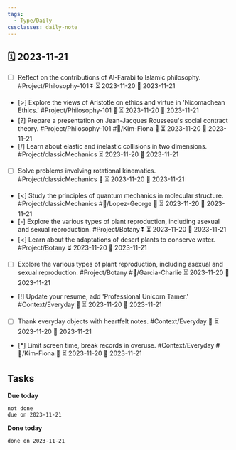 ```yaml
---
tags:
  - Type/Daily
cssclasses: daily-note
---
```


## 🗓️ 2023-11-21

- [ ] Reflect on the contributions of Al-Farabi to Islamic philosophy. #Project/Philosophy-101 ⏬ ⏳ 2023-11-20 📅 2023-11-21
- [>] Explore the views of Aristotle on ethics and virtue in 'Nicomachean Ethics.' #Project/Philosophy-101 🔼 ⏳ 2023-11-20 📅 2023-11-21
- [?] Prepare a presentation on Jean-Jacques Rousseau's social contract theory. #Project/Philosophy-101 #👤/Kim-Fiona 🔺 ⏳ 2023-11-20 📅 2023-11-21
- [/] Learn about elastic and inelastic collisions in two dimensions. #Project/classicMechanics ⏳ 2023-11-20 📅 2023-11-21
- [ ] Solve problems involving rotational kinematics. #Project/classicMechanics 🔼 ⏳ 2023-11-20 📅 2023-11-21
- [<] Study the principles of quantum mechanics in molecular structure. #Project/classicMechanics #👤/Lopez-George 🔼 ⏳ 2023-11-20 📅 2023-11-21
- [-] Explore the various types of plant reproduction, including asexual and sexual reproduction. #Project/Botany ⏬ ⏳ 2023-11-20 📅 2023-11-21
- [<] Learn about the adaptations of desert plants to conserve water. #Project/Botany ⏳ 2023-11-20 📅 2023-11-21
- [ ] Explore the various types of plant reproduction, including asexual and sexual reproduction. #Project/Botany #👤/Garcia-Charlie ⏳ 2023-11-20 📅 2023-11-21
- [!] Update your resume, add 'Professional Unicorn Tamer.' #Context/Everyday 🔽 ⏳ 2023-11-20 📅 2023-11-21
- [ ] Thank everyday objects with heartfelt notes. #Context/Everyday 🔺 ⏳ 2023-11-20 📅 2023-11-21
- [*] Limit screen time, break records in overuse. #Context/Everyday #👤/Kim-Fiona 🔽 ⏳ 2023-11-20 📅 2023-11-21

## Tasks

**Due today**

```tasks
not done
due on 2023-11-21
```

**Done today**

```tasks
done on 2023-11-21
```
            